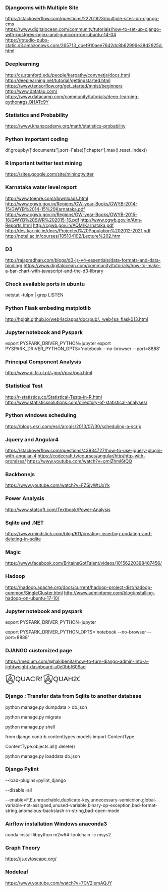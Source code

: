 ### Djangocms with Multiple Site  
https://stackoverflow.com/questions/22201923/multiple-sites-on-django-cms  
https://www.digitalocean.com/community/tutorials/how-to-set-up-django-with-postgres-nginx-and-gunicorn-on-ubuntu-14-04  
https://rstudio-pubs-static.s3.amazonaws.com/265713_cbef910aee7642dc8b62996e38d2825d.html

### Deeplearning  
http://cs.stanford.edu/people/karpathy/convnetjs/docs.html  
http://deeplearning.net/tutorial/gettingstarted.html  
https://www.tensorflow.org/get_started/mnist/beginners  
http://www.datatau.com/  
https://www.datacamp.com/community/tutorials/deep-learning-python#gs.OHATc9Y

### Statistics and Probability  
https://www.khanacademy.org/math/statistics-probability

### Python important coding  
df.groupby(['documents'],sort=False)['chapter'].max().reset_index()

### R important twitter text mining  
https://sites.google.com/site/miningtwitter

### Karnataka water level report  
http://www.toenre.com/downloads.html  
http://www.cgwb.gov.in/Regions/GW-year-Books/GWYB-2014-15/GWYB%2014-15%20Karnataka.pdf
http://www.cgwb.gov.in/Regions/GW-year-Books/GWYB-2015-16/GWYB%20SWR%202015-16.pdf
http://www.cgwb.gov.in/Ann-Reports.html
http://cgwb.gov.in/AQM/Karnataka.pdf  
http://des.kar.nic.in/docs/Projected%20Population%202012-2021.pdf  
http://nptel.ac.in/courses/105104102/Lecture%202.htm

### D3  
http://rajapradhan.com/blogs/d3-js-v4-essentials/data-formats-and-data-binding/
https://www.digitalocean.com/community/tutorials/how-to-make-a-bar-chart-with-javascript-and-the-d3-library

### Check available ports in ubuntu  
netstat -tulpn | grep LISTEN

### Python Flask embeding matplotlib  
http://hplgit.github.io/web4sciapps/doc/pub/._web4sa_flask013.html

### Jupyter notebook and Pyspark
export PYSPARK_DRIVER_PYTHON=jupyter
export PYSPARK_DRIVER_PYTHON_OPTS='notebook --no-browser --port=8888'
### Principal Component Analysis  
http://www.di.fc.ul.pt/~jpn/r/pca/pca.html

### Statistical Test
http://r-statistics.co/Statistical-Tests-in-R.html  
http://www.statisticssolutions.com/directory-of-statistical-analyses/

### Python windows scheduling
https://blogs.esri.com/esri/arcgis/2013/07/30/scheduling-a-scrip

### Jquery and Angular4
https://stackoverflow.com/questions/43934727/how-to-use-jquery-plugin-with-angular-4
https://codecraft.tv/courses/angular/http/http-with-promises/
https://www.youtube.com/watch?v=gmIZhml6tQQ

### Backbonejs
https://www.youtube.com/watch?v=FZSjvWtUxYk

### Power Analysis
http://www.statsoft.com/Textbook/Power-Analysis

### Sqlite and .NET
https://www.mindstick.com/blog/611/creating-inserting-updating-and-deleting-in-sqlite

### Magic
https://www.facebook.com/BritainsGotTalent/videos/10156220398487456/

### Hadoop
https://hadoop.apache.org/docs/current/hadoop-project-dist/hadoop-common/SingleCluster.html
http://www.admintome.com/blog/installing-hadoop-on-ubuntu-17-10/

### Jupyter notebook and pyspark
export PYSPARK_DRIVER_PYTHON=jupyter

export PYSPARK_DRIVER_PYTHON_OPTS='notebook --no-browser --port=8888'

### DJANGO customized page
https://medium.com/@hakibenita/how-to-turn-django-admin-into-a-lightweight-dashboard-a0e0bbf609ad






<svg width="116" height="34" xmlns="http://www.w3.org/2000/svg">

 <g>
  <title>background</title>
  <rect fill="none" id="canvas_background" height="36" width="118" y="-1" x="-1"/>
 </g>
 <g>
  <title>Layer 1</title>
  <path stroke="null" id="svg_2" d="m18.242488,17.04473c-0.023785,-0.0565 -0.047629,-0.113 -0.07189,-0.169344l-0.015222,-0.035449c-0.109768,-0.255263 -0.21347,-0.496337 -0.301416,-0.742192c-0.054824,-0.153231 -0.102513,-0.308904 -0.152938,-0.473674c-0.034667,-0.113104 -0.069333,-0.22626 -0.106319,-0.338792c-0.052743,-0.160508 -0.110065,-0.319404 -0.165484,-0.472999c-0.041981,-0.116482 -0.084021,-0.232965 -0.123979,-0.350019c-0.028245,-0.082593 -0.055419,-0.16555 -0.082653,-0.24861c-0.063328,-0.193306 -0.128915,-0.393213 -0.208,-0.593016c-0.003092,-0.007745 -0.006303,-0.015385 -0.009811,-0.023026c-0.137061,-0.299393 -0.293983,-0.576591 -0.479803,-0.847343c-0.164473,-0.239566 -0.516016,-0.322627 -0.796025,-0.188212c-0.202589,0.097199 -0.315389,0.283071 -0.308313,0.473051c-0.013736,0.032798 -0.027234,0.071522 -0.036867,0.115599c-0.126239,0.276262 -0.279652,0.553149 -0.438774,0.835596c-0.109173,0.193774 -0.226731,0.382505 -0.351186,0.582308c-0.064338,0.10328 -0.128617,0.206508 -0.191529,0.3101l-0.077718,0.127814c-0.157635,0.259058 -0.320681,0.526952 -0.472846,0.796041c-0.1637,0.289309 -0.351364,0.627425 -0.50674,0.979055c-0.135693,0.307085 -0.247661,0.645045 -0.352375,1.063675c-0.038472,0.153699 0.004816,0.314362 0.117676,0.436926c0.11286,0.122564 0.283161,0.193825 0.463213,0.193825c0.030266,0 0.075398,0.003898 0.123206,0.008005c0.07082,0.006081 0.151094,0.012994 0.239753,0.012994c0.02658,0 0.0531,-0.001559 0.079382,-0.004678c0.067668,-0.007953 0.132601,-0.026093 0.192302,-0.052861c0.181777,-0.011747 0.368727,-0.013618 0.563526,-0.015541c0.060473,-0.000624 0.120828,-0.001195 0.181063,-0.002131c0.194086,-0.002651 0.390312,0.00473 0.598193,0.012683c0.126774,0.004886 0.257829,0.009928 0.390074,0.012475c0.234699,0.00473 0.464937,-0.002235 0.687684,-0.008784c0.115952,-0.003379 0.232082,-0.006861 0.348391,-0.008628c0.410529,-0.006133 0.751963,-0.026145 1.074488,-0.062893c0.18915,-0.021519 0.354991,-0.121056 0.445909,-0.267634c0.090859,-0.146526 0.095854,-0.322315 0.013379,-0.472635c-0.100254,-0.182702 -0.181955,-0.376528 -0.268354,-0.581684zm-1.285758,0.345601c-0.12279,0.001819 -0.245521,0.005406 -0.368014,0.009044c-0.215908,0.006341 -0.419865,0.012371 -0.621145,0.008472c-0.119222,-0.002339 -0.238207,-0.006913 -0.364148,-0.011799c-0.182966,-0.007069 -0.371165,-0.014294 -0.564061,-0.014294c-0.03544,0 -0.071058,0.00026 -0.106795,0.00078c-0.058035,0.000884 -0.11613,0.001455 -0.174344,0.002027c-0.130936,0.001299 -0.263895,0.002651 -0.399231,0.007017c0.030504,-0.082021 0.062198,-0.160092 0.095437,-0.235304c0.137477,-0.311036 0.311227,-0.623942 0.463391,-0.892876c0.144434,-0.255367 0.303199,-0.516348 0.456791,-0.768701l0.078193,-0.128645c0.060949,-0.100473 0.123266,-0.200375 0.185523,-0.300432c0.124693,-0.200167 0.253608,-0.407143 0.373544,-0.619992c0.010465,-0.018556 0.020931,-0.037164 0.031277,-0.05572c0.012011,0.036333 0.024023,0.072977 0.036153,0.110089c0.028483,0.086699 0.056846,0.173294 0.086221,0.259422c0.041743,0.122252 0.085567,0.24388 0.129509,0.365508c0.055597,0.154114 0.108103,0.299704 0.156624,0.447374c0.035083,0.106503 0.067787,0.213525 0.100551,0.320548c0.051376,0.167785 0.104535,0.341235 0.166673,0.515049c0.097994,0.273975 0.212579,0.54031 0.323357,0.797808l0.015222,0.035345c0.020871,0.048599 0.041386,0.097199 0.0619,0.145902c-0.052862,0.001403 -0.106973,0.002547 -0.16263,0.003379z"/>
  <path stroke="null" id="svg_3" d="m29.846628,7.535986c-0.002169,-0.126565 -0.004404,-0.25341 -0.004404,-0.381442c0,-0.322243 -0.207656,-0.6026 -0.502609,-0.678483c-0.218437,-0.056197 -0.432272,-0.129358 -0.658729,-0.206777c-0.116088,-0.039722 -0.232438,-0.079514 -0.350301,-0.11742c-0.126342,-0.040629 -0.253145,-0.079095 -0.379816,-0.11749c-0.22764,-0.068972 -0.442527,-0.134105 -0.650446,-0.211036c-0.227311,-0.084121 -0.450218,-0.174944 -0.68614,-0.271142c-0.110435,-0.045027 -0.220803,-0.090055 -0.331435,-0.134175c-0.169267,-0.067576 -0.338929,-0.130056 -0.503069,-0.190511c-0.184321,-0.067855 -0.358452,-0.132011 -0.53048,-0.202239c-0.337877,-0.137875 -0.687192,-0.280496 -1.036244,-0.41879c-0.137715,-0.054522 -0.277335,-0.119864 -0.425239,-0.189045c-0.19096,-0.089357 -0.388427,-0.181715 -0.601868,-0.260182c-0.238355,-0.09536 -0.465994,-0.206009 -0.706847,-0.323011c-0.253474,-0.123145 -0.515624,-0.250478 -0.800256,-0.363849c-0.073755,-0.02939 -0.151979,-0.044469 -0.230795,-0.044469c-0.045226,0 -0.08677,0.00377 -0.124042,0.009075c-0.045094,-0.021083 -0.090122,-0.042165 -0.135151,-0.063248c-0.267738,-0.125448 -0.544679,-0.255155 -0.82471,-0.374042c-0.237303,-0.100736 -0.475855,-0.193443 -0.706584,-0.283149c-0.148364,-0.057663 -0.29653,-0.115256 -0.443842,-0.174734c-0.176235,-0.071276 -0.350104,-0.148765 -0.534161,-0.230862c-0.192537,-0.085866 -0.391583,-0.174665 -0.595821,-0.256621c-0.344845,-0.138294 -0.69015,-0.281055 -1.041963,-0.427097c-0.094198,-0.066529 -0.190302,-0.11037 -0.272865,-0.148067c-0.031487,-0.014381 -0.064486,-0.029041 -0.09663,-0.046075c-0.053442,-0.028413 -0.110237,-0.048867 -0.168544,-0.060874c-0.181034,-0.12866 -0.413604,-0.155118 -0.617645,-0.065901c-0.043845,0.019128 -0.110829,0.05501 -0.178404,0.116303c-0.261428,0.105622 -0.53449,0.204124 -0.814126,0.29369c-0.384155,0.123005 -0.725121,0.227511 -1.042226,0.319381c-0.010518,0.003002 -0.020904,0.006353 -0.03129,0.009913c-0.19096,0.066319 -0.381985,0.129916 -0.572682,0.193443c-0.185635,0.061852 -0.370942,0.123564 -0.555657,0.18744c-0.180639,0.06255 -0.361607,0.119235 -0.55329,0.179202c-0.189316,0.059338 -0.385075,0.120632 -0.579913,0.187928c-0.196744,0.067995 -0.391385,0.140597 -0.579519,0.210826c-0.186621,0.06967 -0.362922,0.135362 -0.54205,0.197423c-0.169727,0.05878 -0.345963,0.108624 -0.532518,0.161331c-0.197665,0.055848 -0.402034,0.113651 -0.608047,0.185276c-0.211863,0.07365 -0.410646,0.160423 -0.60292,0.244335c-0.175906,0.076791 -0.342018,0.149323 -0.506158,0.206707c-0.168478,0.058989 -0.343333,0.109532 -0.528443,0.163006c-0.198651,0.057384 -0.404006,0.116722 -0.6114,0.189953c-0.171568,0.060595 -0.343925,0.119235 -0.516479,0.178015c-0.200031,0.068135 -0.406899,0.138503 -0.612123,0.211873c-0.20483,0.073161 -0.403152,0.154978 -0.594966,0.234073c-0.179062,0.073859 -0.348198,0.143599 -0.51878,0.205381c-0.148955,0.053893 -0.298371,0.107298 -0.448049,0.160772c-0.21962,0.078466 -0.439766,0.157072 -0.659912,0.237912c-0.140212,0.042095 -0.293901,0.082446 -0.456134,0.12503c-0.343991,0.090334 -0.73393,0.192745 -1.117295,0.34542c-0.294689,0.117351 -0.469676,0.440082 -0.417416,0.769655c0.031487,0.19854 0.070468,0.397777 0.1082,0.590453c0.045028,0.230303 0.087625,0.447831 0.116745,0.656563c0.021758,0.155397 0.044831,0.310585 0.067904,0.465772c0.039244,0.263882 0.076318,0.513173 0.107345,0.765885c0.025176,0.204683 0.039572,0.414601 0.054823,0.636876c0.013476,0.196445 0.027411,0.399662 0.04963,0.605532l0.020641,0.19107c0.037337,0.344512 0.075924,0.700752 0.108988,1.049244c0.016565,0.173966 0.034905,0.347723 0.053245,0.52148c0.025111,0.237354 0.05101,0.482875 0.070994,0.721067c0.017288,0.205102 0.025768,0.412926 0.034839,0.632897c0.008217,0.200075 0.016697,0.406992 0.032407,0.616352c0.020772,0.276098 0.038981,0.552336 0.057189,0.828574c0.009269,0.140109 0.018471,0.280217 0.028069,0.420326c0.015119,0.221926 0.040427,0.437708 0.064946,0.64637c0.024585,0.20922 0.047724,0.406852 0.060082,0.601064c0.012687,0.199866 0.018011,0.401128 0.023665,0.614258c0.005522,0.207964 0.011241,0.423048 0.024388,0.640297c0.013673,0.225975 0.037732,0.445946 0.061068,0.658587c0.022613,0.206079 0.043977,0.400779 0.055349,0.592756c0.013476,0.226254 0.027674,0.452508 0.041939,0.678832c0.012095,0.192117 0.02419,0.384304 0.035826,0.576491c0.011767,0.195468 0.020838,0.391145 0.029975,0.586823c0.010189,0.218924 0.020706,0.445248 0.034971,0.670664c0.011701,0.184787 0.013607,0.37467 0.015645,0.575723c0.002235,0.221577 0.004536,0.450623 0.020575,0.685813c0.028595,0.419558 0.059424,0.839255 0.09078,1.258883c0.01788,0.238401 0.047986,0.465981 0.077107,0.686092c0.025571,0.193374 0.049761,0.375927 0.065012,0.55848c0.020904,0.24971 0.166309,0.468425 0.380868,0.572861c0.304155,0.147997 0.590628,0.30842 0.893928,0.478268c0.069679,0.039024 0.139358,0.078048 0.209497,0.117071c0.274443,0.152465 0.53942,0.315541 0.819977,0.488111c0.090911,0.055918 0.181888,0.111905 0.273063,0.167404c0.131601,0.080142 0.264057,0.159027 0.396776,0.238122c0.232438,0.138503 0.472765,0.281683 0.702969,0.429052c0.192472,0.123215 0.38192,0.248174 0.582477,0.380464c0.166967,0.11009 0.335182,0.221088 0.505896,0.331388c0.015579,0.010122 0.031487,0.019407 0.047789,0.028064c0.131798,0.070019 0.259193,0.095709 0.352207,0.114558c0.004141,0.000838 0.00848,0.001675 0.013016,0.002583c0.136005,0.144576 0.283843,0.22395 0.382182,0.276727c0.014988,0.008028 0.033328,0.017871 0.047724,0.026039c0.014593,0.019128 0.030107,0.037418 0.046475,0.054871c0.142645,0.151488 0.299291,0.212152 0.402889,0.252293c0.010583,0.004119 0.020575,0.007958 0.030041,0.011728c0.26478,0.215852 0.513192,0.369015 0.754045,0.517501c0.067444,0.041607 0.135282,0.083353 0.203975,0.126984c0.076844,0.053405 0.14935,0.095779 0.208314,0.130196c0.043911,0.02569 0.103335,0.060455 0.12253,0.077349c0.023336,0.03658 0.049893,0.070787 0.079342,0.102062c0.184978,0.196375 0.403612,0.233584 0.523907,0.252852c0.113393,0.085657 0.222513,0.160772 0.328937,0.234073c0.124107,0.085517 0.241313,0.166218 0.354837,0.256621c0.009729,0.007749 0.019655,0.015219 0.029778,0.022339c0.294229,0.208313 0.58767,0.383815 0.871447,0.553593c0.119177,0.071276 0.238092,0.142343 0.355954,0.215364c0.344385,0.213339 0.70665,0.45565 1.140237,0.762604c0.04069,0.028832 0.084272,0.052707 0.129958,0.071276c0.014725,0.009843 0.039441,0.027994 0.058307,0.041956c0.10373,0.076442 0.35063,0.258297 0.654851,0.258227c0.135874,0 0.283252,-0.036301 0.434376,-0.134454c0.171962,-0.098292 0.340967,-0.200075 0.504515,-0.298577c0.191288,-0.115186 0.371928,-0.22409 0.555985,-0.327199c0.16506,-0.092428 0.342544,-0.174315 0.53048,-0.26088c0.193458,-0.089217 0.393555,-0.181506 0.593389,-0.291945c0.200886,-0.111068 0.387704,-0.232328 0.568409,-0.349608c0.174132,-0.113022 0.3386,-0.219762 0.503792,-0.310026c0.148429,-0.081119 0.29653,-0.162727 0.444565,-0.244265c0.218371,-0.120352 0.436677,-0.240565 0.65564,-0.359242c0.179916,-0.097455 0.361673,-0.188696 0.554079,-0.285383c0.183335,-0.092149 0.372914,-0.18744 0.561047,-0.288594c0.19589,-0.105483 0.392634,-0.209569 0.589445,-0.313656c0.173014,-0.091521 0.34616,-0.183042 0.518845,-0.27561c0.182546,-0.097804 0.364434,-0.197492 0.546454,-0.297321c0.185307,-0.101573 0.37081,-0.203287 0.557366,-0.303115c0.168018,-0.089845 0.343662,-0.171732 0.529626,-0.258367c0.195035,-0.090893 0.39671,-0.184857 0.597924,-0.292643c0.202726,-0.108554 0.394212,-0.226813 0.579387,-0.341231c0.174855,-0.108066 0.339981,-0.210058 0.507013,-0.299834c0.1646,-0.088449 0.338337,-0.168591 0.522263,-0.25348c0.198191,-0.091381 0.403086,-0.185904 0.603906,-0.294458c0.01926,-0.010192 0.038586,-0.020803 0.058044,-0.031414c0.036812,-0.020175 0.092292,-0.050682 0.109711,-0.053405c0.318748,0 0.591548,-0.242869 0.647225,-0.576142c0.031027,-0.185345 0.06442,-0.371808 0.097879,-0.55834c0.044174,-0.24615 0.089794,-0.500747 0.129892,-0.753389c0.038455,-0.242799 0.066392,-0.483643 0.093344,-0.716529c0.023927,-0.207056 0.046606,-0.402734 0.075792,-0.596596c0.029318,-0.19477 0.065209,-0.388702 0.103204,-0.594153c0.042465,-0.229465 0.08631,-0.466749 0.121149,-0.70906c0.034708,-0.241892 0.06396,-0.484551 0.092095,-0.719252c0.023467,-0.195398 0.047855,-0.397428 0.074609,-0.592477c0.035365,-0.25718 0.068167,-0.514779 0.100903,-0.772377c0.02281,-0.179342 0.04562,-0.358823 0.06935,-0.538095c0.026294,-0.19847 0.056335,-0.402664 0.08539,-0.600086c0.033985,-0.230582 0.069022,-0.468983 0.099654,-0.707733c0.024388,-0.19093 0.049893,-0.38186 0.075332,-0.572861c0.03267,-0.245173 0.065406,-0.490415 0.096104,-0.736286c0.028923,-0.232816 0.05147,-0.465493 0.073229,-0.69049c0.020772,-0.215154 0.040427,-0.418371 0.06534,-0.622426c0.025176,-0.206149 0.054363,-0.409784 0.08539,-0.625358c0.031816,-0.221716 0.064683,-0.450972 0.092489,-0.681764c0.027346,-0.227092 0.049893,-0.455021 0.071651,-0.675342c0.020575,-0.208662 0.042005,-0.424445 0.066852,-0.632688c0.022613,-0.174315 0.044042,-0.34898 0.065472,-0.523575c0.027872,-0.226882 0.055677,-0.453765 0.08631,-0.680228c0.032604,-0.241403 0.060082,-0.483504 0.086639,-0.717646c0.018997,-0.167544 0.037995,-0.335088 0.058898,-0.502352c0.020181,-0.16147 0.045751,-0.32329 0.072834,-0.494673c0.037337,-0.236307 0.07599,-0.480711 0.100969,-0.733214c0.033722,-0.341161 0.075792,-0.791435 0.102152,-1.24904c0.017288,-0.302207 0.012292,-0.591639 0.007494,-0.871577zm-1.319759,0.786828c-0.024782,0.430448 -0.065012,0.861106 -0.097353,1.188165c-0.020706,0.209569 -0.054363,0.42249 -0.089991,0.647767c-0.027806,0.175572 -0.056466,0.357078 -0.079605,0.542423c-0.021561,0.17271 -0.041216,0.345699 -0.06087,0.518828c-0.025702,0.226464 -0.052259,0.460606 -0.08276,0.686372c-0.031421,0.232397 -0.060016,0.465283 -0.088611,0.6981c-0.021167,0.1725 -0.042399,0.344931 -0.064683,0.517222c-0.000329,0.002513 -0.000657,0.004957 -0.00092,0.0074c-0.02682,0.224369 -0.049038,0.449087 -0.070534,0.666336c-0.022021,0.222554 -0.042728,0.432682 -0.068167,0.644067c-0.025834,0.213898 -0.057518,0.434776 -0.08815,0.648395c-0.030698,0.213758 -0.062448,0.434776 -0.089465,0.656353c-0.027148,0.222484 -0.048578,0.44448 -0.069416,0.659215c-0.021758,0.224928 -0.042333,0.437359 -0.068759,0.649861c-0.030172,0.241542 -0.062317,0.482736 -0.094527,0.72379c-0.025834,0.193583 -0.051602,0.387096 -0.076384,0.58054c-0.028792,0.224928 -0.062843,0.456348 -0.095776,0.680158c-0.029844,0.202658 -0.060673,0.412228 -0.088348,0.621378c-0.024059,0.181785 -0.047198,0.36371 -0.070336,0.545495c-0.032079,0.252712 -0.064223,0.505284 -0.098931,0.757508c-0.028529,0.207545 -0.053508,0.415928 -0.07783,0.617469c-0.027214,0.226394 -0.055349,0.460536 -0.08769,0.685673c-0.030567,0.212851 -0.069876,0.425352 -0.111486,0.65028c-0.038521,0.208243 -0.07829,0.423607 -0.111289,0.64267c-0.032999,0.218924 -0.058241,0.436452 -0.082563,0.646789c-0.02636,0.22786 -0.051273,0.443084 -0.084929,0.655236c-0.037666,0.237773 -0.082037,0.4849 -0.124831,0.723859c-0.00802,0.044818 -0.016039,0.089636 -0.024059,0.134384c-0.05502,0.026179 -0.102612,0.052218 -0.142579,0.074208l-0.046737,0.025341c-0.169333,0.091521 -0.347277,0.173548 -0.535608,0.260461c-0.19326,0.089147 -0.393029,0.181366 -0.59214,0.288245c-0.201346,0.108205 -0.390991,0.225416 -0.574457,0.338788c-0.176235,0.108904 -0.342676,0.211664 -0.510234,0.30137c-0.169925,0.091032 -0.346949,0.173478 -0.534359,0.26081c-0.193458,0.090194 -0.393555,0.183461 -0.592797,0.289991c-0.190434,0.101853 -0.37975,0.20566 -0.568935,0.309398c-0.178404,0.097734 -0.356677,0.195538 -0.535673,0.291457c-0.170648,0.091521 -0.341624,0.181925 -0.512666,0.272398c-0.199571,0.105553 -0.399011,0.211036 -0.59753,0.317915c-0.17216,0.092568 -0.345568,0.179691 -0.5291,0.27198c-0.192603,0.096757 -0.391714,0.196794 -0.58905,0.303743c-0.221658,0.120073 -0.442659,0.241822 -0.663856,0.36364c-0.146786,0.08084 -0.293703,0.16175 -0.440687,0.242241c-0.207919,0.113581 -0.401048,0.238959 -0.587735,0.36008c-0.169202,0.109811 -0.329069,0.213618 -0.48979,0.302487c-0.15875,0.087681 -0.329332,0.166357 -0.509971,0.249571c-0.202135,0.093196 -0.411237,0.189604 -0.620406,0.306815c-0.20174,0.113022 -0.399734,0.232258 -0.591154,0.347584c-0.09926,0.059827 -0.195364,0.1177 -0.290811,0.174106c-0.04917,-0.033439 -0.105176,-0.068065 -0.168281,-0.098502c-0.431944,-0.304651 -0.799336,-0.549544 -1.152069,-0.768049c-0.123582,-0.076582 -0.248149,-0.151139 -0.373177,-0.225905c-0.269579,-0.161261 -0.524433,-0.313656 -0.773108,-0.48867c-0.143762,-0.113441 -0.280491,-0.207685 -0.412881,-0.298787c-0.124107,-0.085517 -0.241313,-0.166218 -0.354837,-0.256621c-0.031553,-0.025132 -0.065143,-0.047192 -0.100443,-0.065901c-0.101889,-0.054033 -0.19944,-0.082795 -0.27911,-0.100038c-0.138963,-0.141784 -0.285026,-0.227301 -0.401377,-0.295296c-0.049301,-0.028762 -0.091832,-0.053754 -0.127854,-0.079164c-0.008677,-0.006143 -0.017485,-0.012077 -0.026425,-0.017802c-0.078159,-0.049844 -0.155397,-0.097455 -0.23211,-0.144716c-0.240787,-0.148416 -0.448706,-0.276657 -0.663725,-0.45928c-0.036154,-0.030716 -0.075266,-0.057244 -0.116679,-0.079304c-0.070534,-0.037418 -0.133179,-0.063457 -0.183203,-0.083144c-0.136663,-0.146252 -0.285815,-0.226254 -0.384746,-0.279379c-0.014988,-0.008028 -0.033328,-0.017871 -0.047724,-0.026039c-0.014593,-0.019128 -0.030107,-0.037418 -0.046475,-0.054871c-0.224419,-0.238261 -0.500177,-0.29397 -0.648277,-0.323918c-0.008808,-0.001745 -0.017617,-0.003421 -0.026162,-0.005096c-0.145406,-0.094453 -0.28897,-0.189185 -0.431681,-0.283359c-0.19543,-0.128869 -0.397499,-0.262206 -0.597464,-0.390168c-0.24782,-0.158608 -0.497218,-0.307164 -0.7384,-0.450972c-0.129103,-0.076931 -0.258009,-0.153652 -0.386061,-0.231629c-0.089465,-0.054522 -0.178733,-0.109392 -0.267935,-0.164333c-0.280293,-0.1725 -0.570118,-0.350795 -0.869606,-0.517152c-0.068824,-0.038256 -0.13732,-0.076651 -0.205816,-0.114977c-0.201609,-0.112883 -0.407753,-0.228348 -0.621457,-0.340882c-0.009597,-0.07707 -0.01972,-0.152954 -0.029646,-0.227999c-0.027609,-0.208802 -0.053705,-0.406085 -0.06843,-0.60253c-0.031224,-0.416277 -0.061725,-0.832693 -0.090122,-1.2489c-0.013081,-0.192396 -0.015119,-0.390447 -0.017223,-0.600156c-0.002104,-0.211454 -0.004339,-0.430169 -0.018471,-0.654329c-0.013541,-0.21313 -0.02373,-0.433171 -0.033591,-0.645952c-0.009466,-0.202449 -0.018866,-0.404968 -0.031093,-0.607277c-0.011701,-0.193443 -0.023862,-0.386957 -0.036023,-0.58033c-0.014133,-0.224579 -0.028266,-0.449157 -0.04161,-0.673457c-0.013607,-0.228837 -0.037995,-0.451391 -0.061594,-0.666615c-0.02235,-0.203845 -0.043516,-0.396451 -0.054954,-0.586194c-0.011635,-0.192396 -0.016762,-0.3857 -0.022218,-0.590453c-0.005719,-0.217039 -0.011701,-0.441478 -0.026097,-0.6685c-0.014856,-0.233863 -0.041413,-0.460676 -0.067181,-0.680019c-0.023467,-0.199866 -0.04562,-0.388702 -0.058307,-0.574676c-0.009466,-0.138992 -0.018603,-0.277913 -0.027806,-0.416835c-0.018471,-0.280845 -0.037009,-0.561621 -0.05811,-0.842118c-0.013804,-0.184159 -0.02143,-0.369644 -0.029449,-0.566019c-0.009269,-0.225975 -0.018866,-0.459559 -0.038784,-0.696215c-0.021298,-0.253899 -0.048052,-0.507518 -0.073952,-0.752691c-0.017814,-0.168591 -0.035628,-0.337182 -0.051668,-0.505913c-0.034051,-0.358195 -0.073097,-0.719392 -0.11096,-1.068651l-0.020575,-0.190511c-0.019195,-0.177247 -0.031487,-0.357357 -0.044634,-0.548008c-0.015908,-0.231978 -0.032342,-0.471846 -0.062382,-0.715971c-0.033328,-0.271281 -0.073492,-0.541655 -0.112407,-0.803094c-0.022416,-0.150929 -0.044897,-0.301928 -0.065998,-0.452997c-0.032079,-0.229675 -0.075924,-0.458582 -0.119375,-0.681066c0.148166,-0.042863 0.297319,-0.082027 0.444236,-0.120562c0.180639,-0.047401 0.351221,-0.092219 0.518648,-0.143041c0.011635,-0.00349 0.023139,-0.0074 0.034511,-0.011588c0.222315,-0.081747 0.444696,-0.161191 0.666486,-0.240425c0.151387,-0.054103 0.302512,-0.108066 0.453242,-0.162657c0.196547,-0.071206 0.386521,-0.149603 0.570316,-0.225347c0.186227,-0.076791 0.362133,-0.149323 0.538434,-0.212362c0.196219,-0.070089 0.398485,-0.138992 0.594112,-0.205521c0.177155,-0.060316 0.354114,-0.120562 0.530152,-0.182762c0.172685,-0.061014 0.351813,-0.112743 0.541524,-0.167544c0.193458,-0.055918 0.393555,-0.11372 0.595032,-0.184228c0.208708,-0.073091 0.40473,-0.158608 0.594243,-0.241333c0.178076,-0.077768 0.346291,-0.151139 0.512272,-0.208871c0.170911,-0.059408 0.348723,-0.109671 0.536988,-0.162936c0.195627,-0.055289 0.397893,-0.112464 0.602066,-0.183181c0.193129,-0.066878 0.384812,-0.138363 0.570053,-0.207545c0.1811,-0.067576 0.368378,-0.137456 0.550661,-0.200424c0.177353,-0.061293 0.355889,-0.117211 0.544876,-0.17641c0.192012,-0.060106 0.390531,-0.122307 0.588656,-0.19086c0.179982,-0.06227 0.360753,-0.122447 0.541852,-0.182762c0.190434,-0.063457 0.381328,-0.126984 0.572091,-0.193094c0.324007,-0.094034 0.671087,-0.200424 1.060172,-0.325035c0.307179,-0.098362 0.607916,-0.206707 0.896558,-0.32322c0.006902,0.001606 0.013739,0.003211 0.020575,0.004677c0.021232,0.009983 0.041281,0.019128 0.05949,0.027435c0.018866,0.008656 0.04253,0.019407 0.059556,0.027645c0.050879,0.042724 0.107542,0.07728 0.168216,0.102481c0.385141,0.160004 0.762327,0.316309 1.141617,0.468425c0.181823,0.072951 0.361279,0.153023 0.551384,0.237773c0.186095,0.083004 0.378501,0.1688 0.575706,0.248523c0.152505,0.061642 0.305864,0.12126 0.459421,0.180947c0.221855,0.086215 0.45127,0.175432 0.670627,0.268489c0.258469,0.109741 0.512732,0.228837 0.781982,0.354914c0.106162,0.049774 0.212521,0.099619 0.319274,0.148905c0.08276,0.038186 0.171897,0.057872 0.262085,0.057872c0.051207,0 0.097813,-0.004817 0.138569,-0.011239c0.184189,0.079653 0.36496,0.167404 0.553882,0.259204c0.253474,0.123145 0.515624,0.250478 0.800256,0.363849c0.005653,0.002234 0.011372,0.004398 0.017157,0.006562c0.164732,0.060106 0.331632,0.138224 0.508328,0.220879c0.158487,0.074138 0.322298,0.15079 0.495575,0.219413c0.343005,0.13592 0.68923,0.277215 1.024083,0.413903c0.192472,0.078536 0.385141,0.149533 0.571499,0.218156c0.163351,0.060176 0.317697,0.117001 0.470925,0.178155c0.107937,0.043073 0.215479,0.086983 0.323153,0.130894c0.235002,0.095779 0.478024,0.19484 0.724595,0.286081c0.243482,0.090125 0.486898,0.163914 0.72236,0.23526c0.119835,0.036301 0.239801,0.072602 0.359372,0.111068c0.110566,0.035533 0.219554,0.072882 0.328411,0.11016c0.084272,0.028832 0.169596,0.058012 0.2563,0.086704c0.003418,0.219064 0.004601,0.429261 -0.007297,0.637644z"/>
  <path stroke="null" id="svg_4" d="m25.505731,24.066844c-0.123008,-0.192324 -0.239092,-0.374029 -0.347484,-0.559182c-0.107833,-0.184256 -0.208113,-0.373477 -0.314128,-0.57387c-0.081189,-0.153432 -0.165176,-0.312036 -0.253568,-0.469467c-0.121819,-0.217218 -0.24168,-0.445194 -0.357484,-0.665584c-0.066854,-0.127159 -0.133707,-0.254318 -0.20154,-0.380787c-0.093008,-0.17343 -0.19133,-0.338998 -0.286505,-0.49905c-0.109231,-0.183773 -0.212309,-0.35741 -0.30161,-0.532081c-0.050839,-0.099576 -0.102029,-0.199013 -0.153148,-0.298451c-0.128252,-0.248939 -0.260841,-0.506498 -0.382939,-0.758884c-0.083147,-0.171844 -0.155665,-0.356514 -0.232379,-0.552079c-0.068951,-0.175912 -0.14042,-0.357824 -0.223987,-0.541046c-0.157134,-0.344032 -0.313498,-0.697788 -0.478115,-1.081333c-0.079441,-0.185153 -0.166504,-0.360237 -0.250701,-0.52953c-0.093567,-0.188049 -0.181959,-0.365616 -0.252519,-0.541942c-0.001608,-0.004 -0.003287,-0.007999 -0.004965,-0.011999l-0.016434,-0.03903c-0.163078,-0.385545 -0.33161,-0.784261 -0.511331,-1.163324c-0.199442,-0.420921 -0.34168,-0.74792 -0.455037,-1.046785c-0.006573,-0.038892 -0.014336,-0.071234 -0.02021,-0.095162c-0.005455,-0.062683 -0.019511,-0.1244 -0.042028,-0.183429c-0.083777,-0.220321 -0.183148,-0.434574 -0.279302,-0.641793c-0.158812,-0.342446 -0.308883,-0.66586 -0.382659,-0.993135c-0.009441,-0.041789 -0.022727,-0.082681 -0.03986,-0.122056c-0.102029,-0.234802 -0.218463,-0.43685 -0.321191,-0.615107c-0.118252,-0.205219 -0.2214,-0.384097 -0.282449,-0.574146c-0.078532,-0.468364 -0.276085,-0.829635 -0.451191,-1.149739c-0.041679,-0.07613 -0.081259,-0.148536 -0.118882,-0.221287c-0.151399,-0.404646 -0.330212,-0.869148 -0.544618,-1.316135c-0.124616,-0.259627 -0.263638,-0.505946 -0.398044,-0.744196c-0.098672,-0.174878 -0.191959,-0.340102 -0.279023,-0.508773c-0.073427,-0.142261 -0.148462,-0.283625 -0.223708,-0.42561c-0.137693,-0.259558 -0.280071,-0.528013 -0.409862,-0.798191c-0.044126,-0.091921 -0.107553,-0.171568 -0.184616,-0.234734c-0.135945,-0.170947 -0.303288,-0.237975 -0.434618,-0.262593c-0.235316,-0.044478 -0.479653,0.031238 -0.652731,0.202047c-0.066993,0.066062 -0.119651,0.144812 -0.154826,0.231493c-0.151539,0.373546 -0.313848,0.769573 -0.486226,1.144085c-0.084476,0.183429 -0.157064,0.365271 -0.227344,0.541184c-0.086294,0.216046 -0.167833,0.420162 -0.262729,0.606763c-0.092728,0.182325 -0.206085,0.363547 -0.326156,0.555458c-0.104756,0.167499 -0.213078,0.340722 -0.314128,0.525392c-0.096015,0.17543 -0.184686,0.351962 -0.270491,0.522703c-0.104896,0.208805 -0.204057,0.406026 -0.312799,0.595936c-0.114966,0.200737 -0.233428,0.397544 -0.358813,0.606004c-0.096784,0.16081 -0.193847,0.322241 -0.289302,0.485465c-0.111959,0.191428 -0.217344,0.386304 -0.319233,0.574697c-0.098182,0.181567 -0.19105,0.353411 -0.290002,0.523668c-0.140211,0.210805 -0.246505,0.424713 -0.338883,0.68241c-0.132169,0.221907 -0.262589,0.444573 -0.392659,0.666618l-0.1807,0.308105c-0.158113,0.268799 -0.314407,0.541184 -0.465597,0.804535l-0.135805,0.236457c-0.083986,0.146053 -0.173707,0.295486 -0.260421,0.440022c-0.116085,0.193428 -0.236085,0.393475 -0.350282,0.59766c-0.082658,0.147915 -0.169791,0.293279 -0.262029,0.447263c-0.114826,0.191635 -0.233498,0.389751 -0.344687,0.595798c-0.114266,0.21177 -0.206085,0.422644 -0.294897,0.626554c-0.072308,0.165982 -0.14056,0.322655 -0.215875,0.468433c-0.075245,0.145778 -0.162728,0.291762 -0.255316,0.446435c-0.115175,0.192324 -0.234337,0.3912 -0.340561,0.607728l-0.008322,0.016895c-0.171819,0.350169 -0.349512,0.712338 -0.516856,1.075058c-0.104826,0.227217 -0.195036,0.454848 -0.282239,0.674962c-0.061399,0.155018 -0.119441,0.301416 -0.1814,0.445677c-0.059371,0.138054 -0.121539,0.274384 -0.187484,0.418714c-0.101819,0.223011 -0.207064,0.453676 -0.30182,0.693305c-0.172309,0.43554 -0.309512,0.79688 -0.431751,1.136982c-0.089721,0.249766 -0.165106,0.501533 -0.237973,0.745093c-0.042168,0.140881 -0.084266,0.281625 -0.128952,0.420783c-0.071958,0.224045 -0.023287,0.468777 0.129231,0.649379c0.152448,0.18067 0.387834,0.272109 0.624199,0.243077c0.335037,-0.041306 0.700983,-0.070061 1.087558,-0.08537c0.088392,-0.003517 0.176994,-0.007654 0.265736,-0.011861c0.288113,-0.013516 0.560213,-0.026342 0.823431,-0.015791c0.227624,0.009102 0.469443,0.044271 0.725528,0.081509c0.124966,0.018205 0.248813,0.036134 0.370492,0.051167c0.326645,0.039996 0.637976,-0.149846 0.746787,-0.456434c0.045735,-0.128883 0.091049,-0.260524 0.136434,-0.392786c0.073847,-0.214805 0.150141,-0.436988 0.227694,-0.642483c0.051818,-0.137365 0.098182,-0.273488 0.143078,-0.40506c0.071049,-0.208323 0.138113,-0.404991 0.218673,-0.585041c0.147134,-0.328861 0.323288,-0.645035 0.476017,-0.910799c0.106154,-0.184532 0.230071,-0.36141 0.373638,-0.552631c0.314897,-0.00924 0.614409,-0.017515 0.917627,-0.015929c0.238463,0.001241 0.477275,0.013447 0.730144,0.026549c0.173917,0.008965 0.353708,0.018205 0.534269,0.023584c0.429932,0.012964 0.850564,0.026204 1.269657,0.045995c0.255386,0.012137 0.517765,0.028825 0.771543,0.04503c0.167274,0.01062 0.334617,0.021377 0.50231,0.030893c0.219512,0.01255 0.438184,0.018688 0.649654,0.024687c0.218393,0.006206 0.424688,0.012068 0.631822,0.024342c0.191609,0.01124 0.385317,0.026204 0.572591,0.040616c0.049511,0.003793 0.099441,0.007654 0.149721,0.011447c0.09035,0.310587 0.217064,0.601384 0.350491,0.893077c0.171889,0.376029 0.383499,0.774607 0.666018,1.254487c0.073847,0.125435 0.149441,0.248318 0.224337,0.36996c0.157553,0.256111 0.306435,0.497947 0.420492,0.737025c0.093008,0.194738 0.272799,0.33555 0.486296,0.380718c0.551821,0.116539 1.070006,0.177705 1.584344,0.187014c0.0907,0.001655 0.178952,0.002482 0.265036,0.002482c0.47224,0 0.880844,-0.024687 1.265531,-0.07613c0.109651,0.002069 0.220561,0.011102 0.337205,0.020618c0.268673,0.021998 0.57336,0.046754 0.92546,-0.011033c0.182099,-0.029997 0.344757,-0.129572 0.45259,-0.277281c0.175386,-0.240112 0.193148,-0.542563 0.042797,-0.79495c-0.093497,-0.153501 -0.189861,-0.304243 -0.283009,-0.449952zm-1.61931,0.139916c-0.394408,0.05558 -0.827207,0.076957 -1.360847,0.067372c-0.324128,-0.005861 -0.652591,-0.037306 -0.996439,-0.095576c-0.104266,-0.187704 -0.215735,-0.368719 -0.324757,-0.545804c-0.07021,-0.114126 -0.14119,-0.229355 -0.210421,-0.346859c-0.257904,-0.438091 -0.448744,-0.796811 -0.600563,-1.128776c-0.170421,-0.372788 -0.314477,-0.709235 -0.350981,-1.05106c-0.036014,-0.336861 -0.314757,-0.598074 -0.657766,-0.616348c-0.22084,-0.011792 -0.433009,-0.028066 -0.657556,-0.045374c-0.193637,-0.014895 -0.393708,-0.030273 -0.598115,-0.04234c-0.228673,-0.013447 -0.455527,-0.019929 -0.674969,-0.026135c-0.21077,-0.005999 -0.409862,-0.011654 -0.609024,-0.023032c-0.164476,-0.009378 -0.328673,-0.01986 -0.49287,-0.030342c-0.259442,-0.016481 -0.527765,-0.033652 -0.79476,-0.046271c-0.430422,-0.020412 -0.857767,-0.033789 -1.294273,-0.04696c-0.165316,-0.004965 -0.329722,-0.013378 -0.503779,-0.022342c-0.257904,-0.013309 -0.524548,-0.027101 -0.795948,-0.028411c-0.343918,-0.001793 -0.686367,0.008344 -1.017418,0.018067c-0.093637,0.002758 -0.187553,0.005517 -0.28189,0.008068c-0.21112,0.005586 -0.408254,0.104954 -0.536576,0.270385c-0.208113,0.268316 -0.466996,0.602143 -0.679095,0.971c-0.169931,0.295624 -0.366855,0.649724 -0.538954,1.034165c-0.106364,0.23763 -0.186924,0.473949 -0.264827,0.702477c-0.043287,0.127021 -0.084196,0.246939 -0.128252,0.363685c-0.065315,0.173016 -0.127553,0.350445 -0.187973,0.525323c-0.2114,-0.029169 -0.428394,-0.054546 -0.651682,-0.06351c-0.324617,-0.012688 -0.640773,0.002 -0.946299,0.016343c-0.085175,0.004 -0.170211,0.00793 -0.255316,0.011309c-0.049721,0.002 -0.099161,0.004206 -0.148392,0.006551c0.015874,-0.047374 0.032098,-0.094266 0.048811,-0.140813c0.117203,-0.326103 0.249512,-0.67448 0.416436,-1.096297c0.081819,-0.206874 0.175316,-0.41168 0.274267,-0.628485c0.066084,-0.144812 0.134406,-0.29452 0.199791,-0.446573c0.069791,-0.162327 0.134127,-0.324793 0.196435,-0.482017c0.084056,-0.212184 0.163497,-0.412646 0.252519,-0.60559c0.16049,-0.347963 0.334547,-0.702546 0.5028,-1.045543l0.008322,-0.016964c0.080979,-0.165086 0.180421,-0.331206 0.285736,-0.507049c0.099441,-0.166051 0.202309,-0.337688 0.297344,-0.521737c0.096084,-0.185911 0.176714,-0.371133 0.254757,-0.550217c0.081049,-0.186118 0.157623,-0.361961 0.244547,-0.523048c0.096434,-0.178808 0.202169,-0.355203 0.314058,-0.542011c0.093357,-0.155845 0.189931,-0.317001 0.282659,-0.482914c0.103847,-0.185842 0.213288,-0.368099 0.329093,-0.561181c0.089931,-0.149846 0.182938,-0.304864 0.273288,-0.461951l0.136434,-0.237561c0.149371,-0.260248 0.303848,-0.529392 0.458324,-0.792053l0.181889,-0.310105c0.139861,-0.238802 0.280141,-0.478225 0.42266,-0.716751c0.024895,-0.04172 0.045315,-0.085991 0.060909,-0.131986c0.060909,-0.180188 0.125036,-0.313415 0.214337,-0.445539c0.008532,-0.01255 0.016574,-0.025377 0.024196,-0.03841c0.114266,-0.195634 0.220211,-0.391613 0.322659,-0.58111c0.10091,-0.18667 0.196295,-0.362996 0.296645,-0.534564c0.092588,-0.158259 0.186784,-0.314794 0.280631,-0.470777c0.123637,-0.205426 0.25147,-0.417955 0.373778,-0.63145c0.127343,-0.22239 0.239652,-0.445745 0.348184,-0.661791c0.084266,-0.167568 0.163777,-0.325896 0.248253,-0.480294c0.081749,-0.149432 0.174896,-0.298451 0.273568,-0.456158c0.13063,-0.208805 0.265666,-0.424782 0.385946,-0.66124c0.123008,-0.241836 0.220001,-0.484707 0.313848,-0.719578c0.055175,-0.138192 0.107903,-0.270109 0.163917,-0.397268c0.020909,0.039996 0.041748,0.079922 0.062378,0.119987c0.098882,0.191359 0.202798,0.375546 0.303358,0.553665c0.129092,0.228734 0.25105,0.444849 0.355876,0.663377c0.196505,0.409473 0.359862,0.837221 0.510422,1.240143c0.008951,0.023928 0.019161,0.047305 0.030699,0.070061c0.052238,0.103092 0.104826,0.19922 0.155735,0.292176c0.1507,0.275419 0.269652,0.492982 0.306225,0.744955c0.004476,0.031031 0.011119,0.061787 0.01986,0.091921c0.105105,0.362858 0.273708,0.655447 0.42252,0.913627c0.082868,0.143778 0.161679,0.280522 0.228253,0.424782c0.108882,0.441677 0.294687,0.842255 0.459583,1.197803c0.077203,0.166465 0.15077,0.325069 0.212169,0.47719c0.006364,0.035927 0.013497,0.065855 0.019021,0.088404c0.005245,0.060338 0.018532,0.119849 0.039581,0.176947c0.132448,0.359134 0.296016,0.739921 0.530492,1.234765c0.167204,0.35279 0.322729,0.720751 0.487485,1.110295l0.014056,0.033238c0.09056,0.225217 0.194547,0.434161 0.295176,0.636415c0.079231,0.159224 0.154057,0.309622 0.218183,0.45933c0.168882,0.393475 0.329512,0.756747 0.490982,1.110433c0.068112,0.149225 0.129651,0.306174 0.194896,0.472432c0.082868,0.211012 0.168393,0.429196 0.274407,0.648207c0.129511,0.267764 0.266155,0.532978 0.398184,0.789502c0.05042,0.097921 0.10084,0.195841 0.15098,0.294175c0.109301,0.214046 0.228743,0.414921 0.344128,0.609107c0.091539,0.154121 0.178043,0.299692 0.256785,0.446573c0.066014,0.123228 0.13112,0.247008 0.196225,0.370857c0.120141,0.228527 0.244407,0.464916 0.375527,0.698615c0.08014,0.142812 0.156504,0.287211 0.237484,0.440022c0.108182,0.204323 0.220001,0.415542 0.342589,0.625037c0.000769,0.001241 0.001469,0.002414 0.002168,0.003724c-0.021049,0.000759 -0.041888,0.002689 -0.062728,0.005655z"/>
  <text opacity="0.9" font-weight="normal" stroke="null" transform="matrix(1.821015468640938,0,0,1.734607962583891,-348.4765508621409,-133.20058123852996) " xml:space="preserve" text-anchor="start" font-family="'Trebuchet MS', Gadget, sans-serif" font-size="12" id="svg_6" y="89.934413" x="208.824114" fill-opacity="null" stroke-opacity="null" stroke-width="0" fill="#000000">QUACRM</text>
 </g>
</svg>

<svg width="116" height="34" xmlns="http://www.w3.org/2000/svg">

 <g>
  <title>background</title>
  <rect fill="none" id="canvas_background" height="36" width="118" y="-1" x="-1"/>
 </g>
 <g>
  <title>Layer 1</title>
  <path stroke="null" id="svg_2" d="m18.242488,17.04473c-0.023785,-0.0565 -0.047629,-0.113 -0.07189,-0.169344l-0.015222,-0.035449c-0.109768,-0.255263 -0.21347,-0.496337 -0.301416,-0.742192c-0.054824,-0.153231 -0.102513,-0.308904 -0.152938,-0.473674c-0.034667,-0.113104 -0.069333,-0.22626 -0.106319,-0.338792c-0.052743,-0.160508 -0.110065,-0.319404 -0.165484,-0.472999c-0.041981,-0.116482 -0.084021,-0.232965 -0.123979,-0.350019c-0.028245,-0.082593 -0.055419,-0.16555 -0.082653,-0.24861c-0.063328,-0.193306 -0.128915,-0.393213 -0.208,-0.593016c-0.003092,-0.007745 -0.006303,-0.015385 -0.009811,-0.023026c-0.137061,-0.299393 -0.293983,-0.576591 -0.479803,-0.847343c-0.164473,-0.239566 -0.516016,-0.322627 -0.796025,-0.188212c-0.202589,0.097199 -0.315389,0.283071 -0.308313,0.473051c-0.013736,0.032798 -0.027234,0.071522 -0.036867,0.115599c-0.126239,0.276262 -0.279652,0.553149 -0.438774,0.835596c-0.109173,0.193774 -0.226731,0.382505 -0.351186,0.582308c-0.064338,0.10328 -0.128617,0.206508 -0.191529,0.3101l-0.077718,0.127814c-0.157635,0.259058 -0.320681,0.526952 -0.472846,0.796041c-0.1637,0.289309 -0.351364,0.627425 -0.50674,0.979055c-0.135693,0.307085 -0.247661,0.645045 -0.352375,1.063675c-0.038472,0.153699 0.004816,0.314362 0.117676,0.436926c0.11286,0.122564 0.283161,0.193825 0.463213,0.193825c0.030266,0 0.075398,0.003898 0.123206,0.008005c0.07082,0.006081 0.151094,0.012994 0.239753,0.012994c0.02658,0 0.0531,-0.001559 0.079382,-0.004678c0.067668,-0.007953 0.132601,-0.026093 0.192302,-0.052861c0.181777,-0.011747 0.368727,-0.013618 0.563526,-0.015541c0.060473,-0.000624 0.120828,-0.001195 0.181063,-0.002131c0.194086,-0.002651 0.390312,0.00473 0.598193,0.012683c0.126774,0.004886 0.257829,0.009928 0.390074,0.012475c0.234699,0.00473 0.464937,-0.002235 0.687684,-0.008784c0.115952,-0.003379 0.232082,-0.006861 0.348391,-0.008628c0.410529,-0.006133 0.751963,-0.026145 1.074488,-0.062893c0.18915,-0.021519 0.354991,-0.121056 0.445909,-0.267634c0.090859,-0.146526 0.095854,-0.322315 0.013379,-0.472635c-0.100254,-0.182702 -0.181955,-0.376528 -0.268354,-0.581684zm-1.285758,0.345601c-0.12279,0.001819 -0.245521,0.005406 -0.368014,0.009044c-0.215908,0.006341 -0.419865,0.012371 -0.621145,0.008472c-0.119222,-0.002339 -0.238207,-0.006913 -0.364148,-0.011799c-0.182966,-0.007069 -0.371165,-0.014294 -0.564061,-0.014294c-0.03544,0 -0.071058,0.00026 -0.106795,0.00078c-0.058035,0.000884 -0.11613,0.001455 -0.174344,0.002027c-0.130936,0.001299 -0.263895,0.002651 -0.399231,0.007017c0.030504,-0.082021 0.062198,-0.160092 0.095437,-0.235304c0.137477,-0.311036 0.311227,-0.623942 0.463391,-0.892876c0.144434,-0.255367 0.303199,-0.516348 0.456791,-0.768701l0.078193,-0.128645c0.060949,-0.100473 0.123266,-0.200375 0.185523,-0.300432c0.124693,-0.200167 0.253608,-0.407143 0.373544,-0.619992c0.010465,-0.018556 0.020931,-0.037164 0.031277,-0.05572c0.012011,0.036333 0.024023,0.072977 0.036153,0.110089c0.028483,0.086699 0.056846,0.173294 0.086221,0.259422c0.041743,0.122252 0.085567,0.24388 0.129509,0.365508c0.055597,0.154114 0.108103,0.299704 0.156624,0.447374c0.035083,0.106503 0.067787,0.213525 0.100551,0.320548c0.051376,0.167785 0.104535,0.341235 0.166673,0.515049c0.097994,0.273975 0.212579,0.54031 0.323357,0.797808l0.015222,0.035345c0.020871,0.048599 0.041386,0.097199 0.0619,0.145902c-0.052862,0.001403 -0.106973,0.002547 -0.16263,0.003379z"/>
  <path stroke="null" id="svg_3" d="m29.846628,7.535986c-0.002169,-0.126565 -0.004404,-0.25341 -0.004404,-0.381442c0,-0.322243 -0.207656,-0.6026 -0.502609,-0.678483c-0.218437,-0.056197 -0.432272,-0.129358 -0.658729,-0.206777c-0.116088,-0.039722 -0.232438,-0.079514 -0.350301,-0.11742c-0.126342,-0.040629 -0.253145,-0.079095 -0.379816,-0.11749c-0.22764,-0.068972 -0.442527,-0.134105 -0.650446,-0.211036c-0.227311,-0.084121 -0.450218,-0.174944 -0.68614,-0.271142c-0.110435,-0.045027 -0.220803,-0.090055 -0.331435,-0.134175c-0.169267,-0.067576 -0.338929,-0.130056 -0.503069,-0.190511c-0.184321,-0.067855 -0.358452,-0.132011 -0.53048,-0.202239c-0.337877,-0.137875 -0.687192,-0.280496 -1.036244,-0.41879c-0.137715,-0.054522 -0.277335,-0.119864 -0.425239,-0.189045c-0.19096,-0.089357 -0.388427,-0.181715 -0.601868,-0.260182c-0.238355,-0.09536 -0.465994,-0.206009 -0.706847,-0.323011c-0.253474,-0.123145 -0.515624,-0.250478 -0.800256,-0.363849c-0.073755,-0.02939 -0.151979,-0.044469 -0.230795,-0.044469c-0.045226,0 -0.08677,0.00377 -0.124042,0.009075c-0.045094,-0.021083 -0.090122,-0.042165 -0.135151,-0.063248c-0.267738,-0.125448 -0.544679,-0.255155 -0.82471,-0.374042c-0.237303,-0.100736 -0.475855,-0.193443 -0.706584,-0.283149c-0.148364,-0.057663 -0.29653,-0.115256 -0.443842,-0.174734c-0.176235,-0.071276 -0.350104,-0.148765 -0.534161,-0.230862c-0.192537,-0.085866 -0.391583,-0.174665 -0.595821,-0.256621c-0.344845,-0.138294 -0.69015,-0.281055 -1.041963,-0.427097c-0.094198,-0.066529 -0.190302,-0.11037 -0.272865,-0.148067c-0.031487,-0.014381 -0.064486,-0.029041 -0.09663,-0.046075c-0.053442,-0.028413 -0.110237,-0.048867 -0.168544,-0.060874c-0.181034,-0.12866 -0.413604,-0.155118 -0.617645,-0.065901c-0.043845,0.019128 -0.110829,0.05501 -0.178404,0.116303c-0.261428,0.105622 -0.53449,0.204124 -0.814126,0.29369c-0.384155,0.123005 -0.725121,0.227511 -1.042226,0.319381c-0.010518,0.003002 -0.020904,0.006353 -0.03129,0.009913c-0.19096,0.066319 -0.381985,0.129916 -0.572682,0.193443c-0.185635,0.061852 -0.370942,0.123564 -0.555657,0.18744c-0.180639,0.06255 -0.361607,0.119235 -0.55329,0.179202c-0.189316,0.059338 -0.385075,0.120632 -0.579913,0.187928c-0.196744,0.067995 -0.391385,0.140597 -0.579519,0.210826c-0.186621,0.06967 -0.362922,0.135362 -0.54205,0.197423c-0.169727,0.05878 -0.345963,0.108624 -0.532518,0.161331c-0.197665,0.055848 -0.402034,0.113651 -0.608047,0.185276c-0.211863,0.07365 -0.410646,0.160423 -0.60292,0.244335c-0.175906,0.076791 -0.342018,0.149323 -0.506158,0.206707c-0.168478,0.058989 -0.343333,0.109532 -0.528443,0.163006c-0.198651,0.057384 -0.404006,0.116722 -0.6114,0.189953c-0.171568,0.060595 -0.343925,0.119235 -0.516479,0.178015c-0.200031,0.068135 -0.406899,0.138503 -0.612123,0.211873c-0.20483,0.073161 -0.403152,0.154978 -0.594966,0.234073c-0.179062,0.073859 -0.348198,0.143599 -0.51878,0.205381c-0.148955,0.053893 -0.298371,0.107298 -0.448049,0.160772c-0.21962,0.078466 -0.439766,0.157072 -0.659912,0.237912c-0.140212,0.042095 -0.293901,0.082446 -0.456134,0.12503c-0.343991,0.090334 -0.73393,0.192745 -1.117295,0.34542c-0.294689,0.117351 -0.469676,0.440082 -0.417416,0.769655c0.031487,0.19854 0.070468,0.397777 0.1082,0.590453c0.045028,0.230303 0.087625,0.447831 0.116745,0.656563c0.021758,0.155397 0.044831,0.310585 0.067904,0.465772c0.039244,0.263882 0.076318,0.513173 0.107345,0.765885c0.025176,0.204683 0.039572,0.414601 0.054823,0.636876c0.013476,0.196445 0.027411,0.399662 0.04963,0.605532l0.020641,0.19107c0.037337,0.344512 0.075924,0.700752 0.108988,1.049244c0.016565,0.173966 0.034905,0.347723 0.053245,0.52148c0.025111,0.237354 0.05101,0.482875 0.070994,0.721067c0.017288,0.205102 0.025768,0.412926 0.034839,0.632897c0.008217,0.200075 0.016697,0.406992 0.032407,0.616352c0.020772,0.276098 0.038981,0.552336 0.057189,0.828574c0.009269,0.140109 0.018471,0.280217 0.028069,0.420326c0.015119,0.221926 0.040427,0.437708 0.064946,0.64637c0.024585,0.20922 0.047724,0.406852 0.060082,0.601064c0.012687,0.199866 0.018011,0.401128 0.023665,0.614258c0.005522,0.207964 0.011241,0.423048 0.024388,0.640297c0.013673,0.225975 0.037732,0.445946 0.061068,0.658587c0.022613,0.206079 0.043977,0.400779 0.055349,0.592756c0.013476,0.226254 0.027674,0.452508 0.041939,0.678832c0.012095,0.192117 0.02419,0.384304 0.035826,0.576491c0.011767,0.195468 0.020838,0.391145 0.029975,0.586823c0.010189,0.218924 0.020706,0.445248 0.034971,0.670664c0.011701,0.184787 0.013607,0.37467 0.015645,0.575723c0.002235,0.221577 0.004536,0.450623 0.020575,0.685813c0.028595,0.419558 0.059424,0.839255 0.09078,1.258883c0.01788,0.238401 0.047986,0.465981 0.077107,0.686092c0.025571,0.193374 0.049761,0.375927 0.065012,0.55848c0.020904,0.24971 0.166309,0.468425 0.380868,0.572861c0.304155,0.147997 0.590628,0.30842 0.893928,0.478268c0.069679,0.039024 0.139358,0.078048 0.209497,0.117071c0.274443,0.152465 0.53942,0.315541 0.819977,0.488111c0.090911,0.055918 0.181888,0.111905 0.273063,0.167404c0.131601,0.080142 0.264057,0.159027 0.396776,0.238122c0.232438,0.138503 0.472765,0.281683 0.702969,0.429052c0.192472,0.123215 0.38192,0.248174 0.582477,0.380464c0.166967,0.11009 0.335182,0.221088 0.505896,0.331388c0.015579,0.010122 0.031487,0.019407 0.047789,0.028064c0.131798,0.070019 0.259193,0.095709 0.352207,0.114558c0.004141,0.000838 0.00848,0.001675 0.013016,0.002583c0.136005,0.144576 0.283843,0.22395 0.382182,0.276727c0.014988,0.008028 0.033328,0.017871 0.047724,0.026039c0.014593,0.019128 0.030107,0.037418 0.046475,0.054871c0.142645,0.151488 0.299291,0.212152 0.402889,0.252293c0.010583,0.004119 0.020575,0.007958 0.030041,0.011728c0.26478,0.215852 0.513192,0.369015 0.754045,0.517501c0.067444,0.041607 0.135282,0.083353 0.203975,0.126984c0.076844,0.053405 0.14935,0.095779 0.208314,0.130196c0.043911,0.02569 0.103335,0.060455 0.12253,0.077349c0.023336,0.03658 0.049893,0.070787 0.079342,0.102062c0.184978,0.196375 0.403612,0.233584 0.523907,0.252852c0.113393,0.085657 0.222513,0.160772 0.328937,0.234073c0.124107,0.085517 0.241313,0.166218 0.354837,0.256621c0.009729,0.007749 0.019655,0.015219 0.029778,0.022339c0.294229,0.208313 0.58767,0.383815 0.871447,0.553593c0.119177,0.071276 0.238092,0.142343 0.355954,0.215364c0.344385,0.213339 0.70665,0.45565 1.140237,0.762604c0.04069,0.028832 0.084272,0.052707 0.129958,0.071276c0.014725,0.009843 0.039441,0.027994 0.058307,0.041956c0.10373,0.076442 0.35063,0.258297 0.654851,0.258227c0.135874,0 0.283252,-0.036301 0.434376,-0.134454c0.171962,-0.098292 0.340967,-0.200075 0.504515,-0.298577c0.191288,-0.115186 0.371928,-0.22409 0.555985,-0.327199c0.16506,-0.092428 0.342544,-0.174315 0.53048,-0.26088c0.193458,-0.089217 0.393555,-0.181506 0.593389,-0.291945c0.200886,-0.111068 0.387704,-0.232328 0.568409,-0.349608c0.174132,-0.113022 0.3386,-0.219762 0.503792,-0.310026c0.148429,-0.081119 0.29653,-0.162727 0.444565,-0.244265c0.218371,-0.120352 0.436677,-0.240565 0.65564,-0.359242c0.179916,-0.097455 0.361673,-0.188696 0.554079,-0.285383c0.183335,-0.092149 0.372914,-0.18744 0.561047,-0.288594c0.19589,-0.105483 0.392634,-0.209569 0.589445,-0.313656c0.173014,-0.091521 0.34616,-0.183042 0.518845,-0.27561c0.182546,-0.097804 0.364434,-0.197492 0.546454,-0.297321c0.185307,-0.101573 0.37081,-0.203287 0.557366,-0.303115c0.168018,-0.089845 0.343662,-0.171732 0.529626,-0.258367c0.195035,-0.090893 0.39671,-0.184857 0.597924,-0.292643c0.202726,-0.108554 0.394212,-0.226813 0.579387,-0.341231c0.174855,-0.108066 0.339981,-0.210058 0.507013,-0.299834c0.1646,-0.088449 0.338337,-0.168591 0.522263,-0.25348c0.198191,-0.091381 0.403086,-0.185904 0.603906,-0.294458c0.01926,-0.010192 0.038586,-0.020803 0.058044,-0.031414c0.036812,-0.020175 0.092292,-0.050682 0.109711,-0.053405c0.318748,0 0.591548,-0.242869 0.647225,-0.576142c0.031027,-0.185345 0.06442,-0.371808 0.097879,-0.55834c0.044174,-0.24615 0.089794,-0.500747 0.129892,-0.753389c0.038455,-0.242799 0.066392,-0.483643 0.093344,-0.716529c0.023927,-0.207056 0.046606,-0.402734 0.075792,-0.596596c0.029318,-0.19477 0.065209,-0.388702 0.103204,-0.594153c0.042465,-0.229465 0.08631,-0.466749 0.121149,-0.70906c0.034708,-0.241892 0.06396,-0.484551 0.092095,-0.719252c0.023467,-0.195398 0.047855,-0.397428 0.074609,-0.592477c0.035365,-0.25718 0.068167,-0.514779 0.100903,-0.772377c0.02281,-0.179342 0.04562,-0.358823 0.06935,-0.538095c0.026294,-0.19847 0.056335,-0.402664 0.08539,-0.600086c0.033985,-0.230582 0.069022,-0.468983 0.099654,-0.707733c0.024388,-0.19093 0.049893,-0.38186 0.075332,-0.572861c0.03267,-0.245173 0.065406,-0.490415 0.096104,-0.736286c0.028923,-0.232816 0.05147,-0.465493 0.073229,-0.69049c0.020772,-0.215154 0.040427,-0.418371 0.06534,-0.622426c0.025176,-0.206149 0.054363,-0.409784 0.08539,-0.625358c0.031816,-0.221716 0.064683,-0.450972 0.092489,-0.681764c0.027346,-0.227092 0.049893,-0.455021 0.071651,-0.675342c0.020575,-0.208662 0.042005,-0.424445 0.066852,-0.632688c0.022613,-0.174315 0.044042,-0.34898 0.065472,-0.523575c0.027872,-0.226882 0.055677,-0.453765 0.08631,-0.680228c0.032604,-0.241403 0.060082,-0.483504 0.086639,-0.717646c0.018997,-0.167544 0.037995,-0.335088 0.058898,-0.502352c0.020181,-0.16147 0.045751,-0.32329 0.072834,-0.494673c0.037337,-0.236307 0.07599,-0.480711 0.100969,-0.733214c0.033722,-0.341161 0.075792,-0.791435 0.102152,-1.24904c0.017288,-0.302207 0.012292,-0.591639 0.007494,-0.871577zm-1.319759,0.786828c-0.024782,0.430448 -0.065012,0.861106 -0.097353,1.188165c-0.020706,0.209569 -0.054363,0.42249 -0.089991,0.647767c-0.027806,0.175572 -0.056466,0.357078 -0.079605,0.542423c-0.021561,0.17271 -0.041216,0.345699 -0.06087,0.518828c-0.025702,0.226464 -0.052259,0.460606 -0.08276,0.686372c-0.031421,0.232397 -0.060016,0.465283 -0.088611,0.6981c-0.021167,0.1725 -0.042399,0.344931 -0.064683,0.517222c-0.000329,0.002513 -0.000657,0.004957 -0.00092,0.0074c-0.02682,0.224369 -0.049038,0.449087 -0.070534,0.666336c-0.022021,0.222554 -0.042728,0.432682 -0.068167,0.644067c-0.025834,0.213898 -0.057518,0.434776 -0.08815,0.648395c-0.030698,0.213758 -0.062448,0.434776 -0.089465,0.656353c-0.027148,0.222484 -0.048578,0.44448 -0.069416,0.659215c-0.021758,0.224928 -0.042333,0.437359 -0.068759,0.649861c-0.030172,0.241542 -0.062317,0.482736 -0.094527,0.72379c-0.025834,0.193583 -0.051602,0.387096 -0.076384,0.58054c-0.028792,0.224928 -0.062843,0.456348 -0.095776,0.680158c-0.029844,0.202658 -0.060673,0.412228 -0.088348,0.621378c-0.024059,0.181785 -0.047198,0.36371 -0.070336,0.545495c-0.032079,0.252712 -0.064223,0.505284 -0.098931,0.757508c-0.028529,0.207545 -0.053508,0.415928 -0.07783,0.617469c-0.027214,0.226394 -0.055349,0.460536 -0.08769,0.685673c-0.030567,0.212851 -0.069876,0.425352 -0.111486,0.65028c-0.038521,0.208243 -0.07829,0.423607 -0.111289,0.64267c-0.032999,0.218924 -0.058241,0.436452 -0.082563,0.646789c-0.02636,0.22786 -0.051273,0.443084 -0.084929,0.655236c-0.037666,0.237773 -0.082037,0.4849 -0.124831,0.723859c-0.00802,0.044818 -0.016039,0.089636 -0.024059,0.134384c-0.05502,0.026179 -0.102612,0.052218 -0.142579,0.074208l-0.046737,0.025341c-0.169333,0.091521 -0.347277,0.173548 -0.535608,0.260461c-0.19326,0.089147 -0.393029,0.181366 -0.59214,0.288245c-0.201346,0.108205 -0.390991,0.225416 -0.574457,0.338788c-0.176235,0.108904 -0.342676,0.211664 -0.510234,0.30137c-0.169925,0.091032 -0.346949,0.173478 -0.534359,0.26081c-0.193458,0.090194 -0.393555,0.183461 -0.592797,0.289991c-0.190434,0.101853 -0.37975,0.20566 -0.568935,0.309398c-0.178404,0.097734 -0.356677,0.195538 -0.535673,0.291457c-0.170648,0.091521 -0.341624,0.181925 -0.512666,0.272398c-0.199571,0.105553 -0.399011,0.211036 -0.59753,0.317915c-0.17216,0.092568 -0.345568,0.179691 -0.5291,0.27198c-0.192603,0.096757 -0.391714,0.196794 -0.58905,0.303743c-0.221658,0.120073 -0.442659,0.241822 -0.663856,0.36364c-0.146786,0.08084 -0.293703,0.16175 -0.440687,0.242241c-0.207919,0.113581 -0.401048,0.238959 -0.587735,0.36008c-0.169202,0.109811 -0.329069,0.213618 -0.48979,0.302487c-0.15875,0.087681 -0.329332,0.166357 -0.509971,0.249571c-0.202135,0.093196 -0.411237,0.189604 -0.620406,0.306815c-0.20174,0.113022 -0.399734,0.232258 -0.591154,0.347584c-0.09926,0.059827 -0.195364,0.1177 -0.290811,0.174106c-0.04917,-0.033439 -0.105176,-0.068065 -0.168281,-0.098502c-0.431944,-0.304651 -0.799336,-0.549544 -1.152069,-0.768049c-0.123582,-0.076582 -0.248149,-0.151139 -0.373177,-0.225905c-0.269579,-0.161261 -0.524433,-0.313656 -0.773108,-0.48867c-0.143762,-0.113441 -0.280491,-0.207685 -0.412881,-0.298787c-0.124107,-0.085517 -0.241313,-0.166218 -0.354837,-0.256621c-0.031553,-0.025132 -0.065143,-0.047192 -0.100443,-0.065901c-0.101889,-0.054033 -0.19944,-0.082795 -0.27911,-0.100038c-0.138963,-0.141784 -0.285026,-0.227301 -0.401377,-0.295296c-0.049301,-0.028762 -0.091832,-0.053754 -0.127854,-0.079164c-0.008677,-0.006143 -0.017485,-0.012077 -0.026425,-0.017802c-0.078159,-0.049844 -0.155397,-0.097455 -0.23211,-0.144716c-0.240787,-0.148416 -0.448706,-0.276657 -0.663725,-0.45928c-0.036154,-0.030716 -0.075266,-0.057244 -0.116679,-0.079304c-0.070534,-0.037418 -0.133179,-0.063457 -0.183203,-0.083144c-0.136663,-0.146252 -0.285815,-0.226254 -0.384746,-0.279379c-0.014988,-0.008028 -0.033328,-0.017871 -0.047724,-0.026039c-0.014593,-0.019128 -0.030107,-0.037418 -0.046475,-0.054871c-0.224419,-0.238261 -0.500177,-0.29397 -0.648277,-0.323918c-0.008808,-0.001745 -0.017617,-0.003421 -0.026162,-0.005096c-0.145406,-0.094453 -0.28897,-0.189185 -0.431681,-0.283359c-0.19543,-0.128869 -0.397499,-0.262206 -0.597464,-0.390168c-0.24782,-0.158608 -0.497218,-0.307164 -0.7384,-0.450972c-0.129103,-0.076931 -0.258009,-0.153652 -0.386061,-0.231629c-0.089465,-0.054522 -0.178733,-0.109392 -0.267935,-0.164333c-0.280293,-0.1725 -0.570118,-0.350795 -0.869606,-0.517152c-0.068824,-0.038256 -0.13732,-0.076651 -0.205816,-0.114977c-0.201609,-0.112883 -0.407753,-0.228348 -0.621457,-0.340882c-0.009597,-0.07707 -0.01972,-0.152954 -0.029646,-0.227999c-0.027609,-0.208802 -0.053705,-0.406085 -0.06843,-0.60253c-0.031224,-0.416277 -0.061725,-0.832693 -0.090122,-1.2489c-0.013081,-0.192396 -0.015119,-0.390447 -0.017223,-0.600156c-0.002104,-0.211454 -0.004339,-0.430169 -0.018471,-0.654329c-0.013541,-0.21313 -0.02373,-0.433171 -0.033591,-0.645952c-0.009466,-0.202449 -0.018866,-0.404968 -0.031093,-0.607277c-0.011701,-0.193443 -0.023862,-0.386957 -0.036023,-0.58033c-0.014133,-0.224579 -0.028266,-0.449157 -0.04161,-0.673457c-0.013607,-0.228837 -0.037995,-0.451391 -0.061594,-0.666615c-0.02235,-0.203845 -0.043516,-0.396451 -0.054954,-0.586194c-0.011635,-0.192396 -0.016762,-0.3857 -0.022218,-0.590453c-0.005719,-0.217039 -0.011701,-0.441478 -0.026097,-0.6685c-0.014856,-0.233863 -0.041413,-0.460676 -0.067181,-0.680019c-0.023467,-0.199866 -0.04562,-0.388702 -0.058307,-0.574676c-0.009466,-0.138992 -0.018603,-0.277913 -0.027806,-0.416835c-0.018471,-0.280845 -0.037009,-0.561621 -0.05811,-0.842118c-0.013804,-0.184159 -0.02143,-0.369644 -0.029449,-0.566019c-0.009269,-0.225975 -0.018866,-0.459559 -0.038784,-0.696215c-0.021298,-0.253899 -0.048052,-0.507518 -0.073952,-0.752691c-0.017814,-0.168591 -0.035628,-0.337182 -0.051668,-0.505913c-0.034051,-0.358195 -0.073097,-0.719392 -0.11096,-1.068651l-0.020575,-0.190511c-0.019195,-0.177247 -0.031487,-0.357357 -0.044634,-0.548008c-0.015908,-0.231978 -0.032342,-0.471846 -0.062382,-0.715971c-0.033328,-0.271281 -0.073492,-0.541655 -0.112407,-0.803094c-0.022416,-0.150929 -0.044897,-0.301928 -0.065998,-0.452997c-0.032079,-0.229675 -0.075924,-0.458582 -0.119375,-0.681066c0.148166,-0.042863 0.297319,-0.082027 0.444236,-0.120562c0.180639,-0.047401 0.351221,-0.092219 0.518648,-0.143041c0.011635,-0.00349 0.023139,-0.0074 0.034511,-0.011588c0.222315,-0.081747 0.444696,-0.161191 0.666486,-0.240425c0.151387,-0.054103 0.302512,-0.108066 0.453242,-0.162657c0.196547,-0.071206 0.386521,-0.149603 0.570316,-0.225347c0.186227,-0.076791 0.362133,-0.149323 0.538434,-0.212362c0.196219,-0.070089 0.398485,-0.138992 0.594112,-0.205521c0.177155,-0.060316 0.354114,-0.120562 0.530152,-0.182762c0.172685,-0.061014 0.351813,-0.112743 0.541524,-0.167544c0.193458,-0.055918 0.393555,-0.11372 0.595032,-0.184228c0.208708,-0.073091 0.40473,-0.158608 0.594243,-0.241333c0.178076,-0.077768 0.346291,-0.151139 0.512272,-0.208871c0.170911,-0.059408 0.348723,-0.109671 0.536988,-0.162936c0.195627,-0.055289 0.397893,-0.112464 0.602066,-0.183181c0.193129,-0.066878 0.384812,-0.138363 0.570053,-0.207545c0.1811,-0.067576 0.368378,-0.137456 0.550661,-0.200424c0.177353,-0.061293 0.355889,-0.117211 0.544876,-0.17641c0.192012,-0.060106 0.390531,-0.122307 0.588656,-0.19086c0.179982,-0.06227 0.360753,-0.122447 0.541852,-0.182762c0.190434,-0.063457 0.381328,-0.126984 0.572091,-0.193094c0.324007,-0.094034 0.671087,-0.200424 1.060172,-0.325035c0.307179,-0.098362 0.607916,-0.206707 0.896558,-0.32322c0.006902,0.001606 0.013739,0.003211 0.020575,0.004677c0.021232,0.009983 0.041281,0.019128 0.05949,0.027435c0.018866,0.008656 0.04253,0.019407 0.059556,0.027645c0.050879,0.042724 0.107542,0.07728 0.168216,0.102481c0.385141,0.160004 0.762327,0.316309 1.141617,0.468425c0.181823,0.072951 0.361279,0.153023 0.551384,0.237773c0.186095,0.083004 0.378501,0.1688 0.575706,0.248523c0.152505,0.061642 0.305864,0.12126 0.459421,0.180947c0.221855,0.086215 0.45127,0.175432 0.670627,0.268489c0.258469,0.109741 0.512732,0.228837 0.781982,0.354914c0.106162,0.049774 0.212521,0.099619 0.319274,0.148905c0.08276,0.038186 0.171897,0.057872 0.262085,0.057872c0.051207,0 0.097813,-0.004817 0.138569,-0.011239c0.184189,0.079653 0.36496,0.167404 0.553882,0.259204c0.253474,0.123145 0.515624,0.250478 0.800256,0.363849c0.005653,0.002234 0.011372,0.004398 0.017157,0.006562c0.164732,0.060106 0.331632,0.138224 0.508328,0.220879c0.158487,0.074138 0.322298,0.15079 0.495575,0.219413c0.343005,0.13592 0.68923,0.277215 1.024083,0.413903c0.192472,0.078536 0.385141,0.149533 0.571499,0.218156c0.163351,0.060176 0.317697,0.117001 0.470925,0.178155c0.107937,0.043073 0.215479,0.086983 0.323153,0.130894c0.235002,0.095779 0.478024,0.19484 0.724595,0.286081c0.243482,0.090125 0.486898,0.163914 0.72236,0.23526c0.119835,0.036301 0.239801,0.072602 0.359372,0.111068c0.110566,0.035533 0.219554,0.072882 0.328411,0.11016c0.084272,0.028832 0.169596,0.058012 0.2563,0.086704c0.003418,0.219064 0.004601,0.429261 -0.007297,0.637644z"/>
  <path stroke="null" id="svg_4" d="m25.505731,24.066844c-0.123008,-0.192324 -0.239092,-0.374029 -0.347484,-0.559182c-0.107833,-0.184256 -0.208113,-0.373477 -0.314128,-0.57387c-0.081189,-0.153432 -0.165176,-0.312036 -0.253568,-0.469467c-0.121819,-0.217218 -0.24168,-0.445194 -0.357484,-0.665584c-0.066854,-0.127159 -0.133707,-0.254318 -0.20154,-0.380787c-0.093008,-0.17343 -0.19133,-0.338998 -0.286505,-0.49905c-0.109231,-0.183773 -0.212309,-0.35741 -0.30161,-0.532081c-0.050839,-0.099576 -0.102029,-0.199013 -0.153148,-0.298451c-0.128252,-0.248939 -0.260841,-0.506498 -0.382939,-0.758884c-0.083147,-0.171844 -0.155665,-0.356514 -0.232379,-0.552079c-0.068951,-0.175912 -0.14042,-0.357824 -0.223987,-0.541046c-0.157134,-0.344032 -0.313498,-0.697788 -0.478115,-1.081333c-0.079441,-0.185153 -0.166504,-0.360237 -0.250701,-0.52953c-0.093567,-0.188049 -0.181959,-0.365616 -0.252519,-0.541942c-0.001608,-0.004 -0.003287,-0.007999 -0.004965,-0.011999l-0.016434,-0.03903c-0.163078,-0.385545 -0.33161,-0.784261 -0.511331,-1.163324c-0.199442,-0.420921 -0.34168,-0.74792 -0.455037,-1.046785c-0.006573,-0.038892 -0.014336,-0.071234 -0.02021,-0.095162c-0.005455,-0.062683 -0.019511,-0.1244 -0.042028,-0.183429c-0.083777,-0.220321 -0.183148,-0.434574 -0.279302,-0.641793c-0.158812,-0.342446 -0.308883,-0.66586 -0.382659,-0.993135c-0.009441,-0.041789 -0.022727,-0.082681 -0.03986,-0.122056c-0.102029,-0.234802 -0.218463,-0.43685 -0.321191,-0.615107c-0.118252,-0.205219 -0.2214,-0.384097 -0.282449,-0.574146c-0.078532,-0.468364 -0.276085,-0.829635 -0.451191,-1.149739c-0.041679,-0.07613 -0.081259,-0.148536 -0.118882,-0.221287c-0.151399,-0.404646 -0.330212,-0.869148 -0.544618,-1.316135c-0.124616,-0.259627 -0.263638,-0.505946 -0.398044,-0.744196c-0.098672,-0.174878 -0.191959,-0.340102 -0.279023,-0.508773c-0.073427,-0.142261 -0.148462,-0.283625 -0.223708,-0.42561c-0.137693,-0.259558 -0.280071,-0.528013 -0.409862,-0.798191c-0.044126,-0.091921 -0.107553,-0.171568 -0.184616,-0.234734c-0.135945,-0.170947 -0.303288,-0.237975 -0.434618,-0.262593c-0.235316,-0.044478 -0.479653,0.031238 -0.652731,0.202047c-0.066993,0.066062 -0.119651,0.144812 -0.154826,0.231493c-0.151539,0.373546 -0.313848,0.769573 -0.486226,1.144085c-0.084476,0.183429 -0.157064,0.365271 -0.227344,0.541184c-0.086294,0.216046 -0.167833,0.420162 -0.262729,0.606763c-0.092728,0.182325 -0.206085,0.363547 -0.326156,0.555458c-0.104756,0.167499 -0.213078,0.340722 -0.314128,0.525392c-0.096015,0.17543 -0.184686,0.351962 -0.270491,0.522703c-0.104896,0.208805 -0.204057,0.406026 -0.312799,0.595936c-0.114966,0.200737 -0.233428,0.397544 -0.358813,0.606004c-0.096784,0.16081 -0.193847,0.322241 -0.289302,0.485465c-0.111959,0.191428 -0.217344,0.386304 -0.319233,0.574697c-0.098182,0.181567 -0.19105,0.353411 -0.290002,0.523668c-0.140211,0.210805 -0.246505,0.424713 -0.338883,0.68241c-0.132169,0.221907 -0.262589,0.444573 -0.392659,0.666618l-0.1807,0.308105c-0.158113,0.268799 -0.314407,0.541184 -0.465597,0.804535l-0.135805,0.236457c-0.083986,0.146053 -0.173707,0.295486 -0.260421,0.440022c-0.116085,0.193428 -0.236085,0.393475 -0.350282,0.59766c-0.082658,0.147915 -0.169791,0.293279 -0.262029,0.447263c-0.114826,0.191635 -0.233498,0.389751 -0.344687,0.595798c-0.114266,0.21177 -0.206085,0.422644 -0.294897,0.626554c-0.072308,0.165982 -0.14056,0.322655 -0.215875,0.468433c-0.075245,0.145778 -0.162728,0.291762 -0.255316,0.446435c-0.115175,0.192324 -0.234337,0.3912 -0.340561,0.607728l-0.008322,0.016895c-0.171819,0.350169 -0.349512,0.712338 -0.516856,1.075058c-0.104826,0.227217 -0.195036,0.454848 -0.282239,0.674962c-0.061399,0.155018 -0.119441,0.301416 -0.1814,0.445677c-0.059371,0.138054 -0.121539,0.274384 -0.187484,0.418714c-0.101819,0.223011 -0.207064,0.453676 -0.30182,0.693305c-0.172309,0.43554 -0.309512,0.79688 -0.431751,1.136982c-0.089721,0.249766 -0.165106,0.501533 -0.237973,0.745093c-0.042168,0.140881 -0.084266,0.281625 -0.128952,0.420783c-0.071958,0.224045 -0.023287,0.468777 0.129231,0.649379c0.152448,0.18067 0.387834,0.272109 0.624199,0.243077c0.335037,-0.041306 0.700983,-0.070061 1.087558,-0.08537c0.088392,-0.003517 0.176994,-0.007654 0.265736,-0.011861c0.288113,-0.013516 0.560213,-0.026342 0.823431,-0.015791c0.227624,0.009102 0.469443,0.044271 0.725528,0.081509c0.124966,0.018205 0.248813,0.036134 0.370492,0.051167c0.326645,0.039996 0.637976,-0.149846 0.746787,-0.456434c0.045735,-0.128883 0.091049,-0.260524 0.136434,-0.392786c0.073847,-0.214805 0.150141,-0.436988 0.227694,-0.642483c0.051818,-0.137365 0.098182,-0.273488 0.143078,-0.40506c0.071049,-0.208323 0.138113,-0.404991 0.218673,-0.585041c0.147134,-0.328861 0.323288,-0.645035 0.476017,-0.910799c0.106154,-0.184532 0.230071,-0.36141 0.373638,-0.552631c0.314897,-0.00924 0.614409,-0.017515 0.917627,-0.015929c0.238463,0.001241 0.477275,0.013447 0.730144,0.026549c0.173917,0.008965 0.353708,0.018205 0.534269,0.023584c0.429932,0.012964 0.850564,0.026204 1.269657,0.045995c0.255386,0.012137 0.517765,0.028825 0.771543,0.04503c0.167274,0.01062 0.334617,0.021377 0.50231,0.030893c0.219512,0.01255 0.438184,0.018688 0.649654,0.024687c0.218393,0.006206 0.424688,0.012068 0.631822,0.024342c0.191609,0.01124 0.385317,0.026204 0.572591,0.040616c0.049511,0.003793 0.099441,0.007654 0.149721,0.011447c0.09035,0.310587 0.217064,0.601384 0.350491,0.893077c0.171889,0.376029 0.383499,0.774607 0.666018,1.254487c0.073847,0.125435 0.149441,0.248318 0.224337,0.36996c0.157553,0.256111 0.306435,0.497947 0.420492,0.737025c0.093008,0.194738 0.272799,0.33555 0.486296,0.380718c0.551821,0.116539 1.070006,0.177705 1.584344,0.187014c0.0907,0.001655 0.178952,0.002482 0.265036,0.002482c0.47224,0 0.880844,-0.024687 1.265531,-0.07613c0.109651,0.002069 0.220561,0.011102 0.337205,0.020618c0.268673,0.021998 0.57336,0.046754 0.92546,-0.011033c0.182099,-0.029997 0.344757,-0.129572 0.45259,-0.277281c0.175386,-0.240112 0.193148,-0.542563 0.042797,-0.79495c-0.093497,-0.153501 -0.189861,-0.304243 -0.283009,-0.449952zm-1.61931,0.139916c-0.394408,0.05558 -0.827207,0.076957 -1.360847,0.067372c-0.324128,-0.005861 -0.652591,-0.037306 -0.996439,-0.095576c-0.104266,-0.187704 -0.215735,-0.368719 -0.324757,-0.545804c-0.07021,-0.114126 -0.14119,-0.229355 -0.210421,-0.346859c-0.257904,-0.438091 -0.448744,-0.796811 -0.600563,-1.128776c-0.170421,-0.372788 -0.314477,-0.709235 -0.350981,-1.05106c-0.036014,-0.336861 -0.314757,-0.598074 -0.657766,-0.616348c-0.22084,-0.011792 -0.433009,-0.028066 -0.657556,-0.045374c-0.193637,-0.014895 -0.393708,-0.030273 -0.598115,-0.04234c-0.228673,-0.013447 -0.455527,-0.019929 -0.674969,-0.026135c-0.21077,-0.005999 -0.409862,-0.011654 -0.609024,-0.023032c-0.164476,-0.009378 -0.328673,-0.01986 -0.49287,-0.030342c-0.259442,-0.016481 -0.527765,-0.033652 -0.79476,-0.046271c-0.430422,-0.020412 -0.857767,-0.033789 -1.294273,-0.04696c-0.165316,-0.004965 -0.329722,-0.013378 -0.503779,-0.022342c-0.257904,-0.013309 -0.524548,-0.027101 -0.795948,-0.028411c-0.343918,-0.001793 -0.686367,0.008344 -1.017418,0.018067c-0.093637,0.002758 -0.187553,0.005517 -0.28189,0.008068c-0.21112,0.005586 -0.408254,0.104954 -0.536576,0.270385c-0.208113,0.268316 -0.466996,0.602143 -0.679095,0.971c-0.169931,0.295624 -0.366855,0.649724 -0.538954,1.034165c-0.106364,0.23763 -0.186924,0.473949 -0.264827,0.702477c-0.043287,0.127021 -0.084196,0.246939 -0.128252,0.363685c-0.065315,0.173016 -0.127553,0.350445 -0.187973,0.525323c-0.2114,-0.029169 -0.428394,-0.054546 -0.651682,-0.06351c-0.324617,-0.012688 -0.640773,0.002 -0.946299,0.016343c-0.085175,0.004 -0.170211,0.00793 -0.255316,0.011309c-0.049721,0.002 -0.099161,0.004206 -0.148392,0.006551c0.015874,-0.047374 0.032098,-0.094266 0.048811,-0.140813c0.117203,-0.326103 0.249512,-0.67448 0.416436,-1.096297c0.081819,-0.206874 0.175316,-0.41168 0.274267,-0.628485c0.066084,-0.144812 0.134406,-0.29452 0.199791,-0.446573c0.069791,-0.162327 0.134127,-0.324793 0.196435,-0.482017c0.084056,-0.212184 0.163497,-0.412646 0.252519,-0.60559c0.16049,-0.347963 0.334547,-0.702546 0.5028,-1.045543l0.008322,-0.016964c0.080979,-0.165086 0.180421,-0.331206 0.285736,-0.507049c0.099441,-0.166051 0.202309,-0.337688 0.297344,-0.521737c0.096084,-0.185911 0.176714,-0.371133 0.254757,-0.550217c0.081049,-0.186118 0.157623,-0.361961 0.244547,-0.523048c0.096434,-0.178808 0.202169,-0.355203 0.314058,-0.542011c0.093357,-0.155845 0.189931,-0.317001 0.282659,-0.482914c0.103847,-0.185842 0.213288,-0.368099 0.329093,-0.561181c0.089931,-0.149846 0.182938,-0.304864 0.273288,-0.461951l0.136434,-0.237561c0.149371,-0.260248 0.303848,-0.529392 0.458324,-0.792053l0.181889,-0.310105c0.139861,-0.238802 0.280141,-0.478225 0.42266,-0.716751c0.024895,-0.04172 0.045315,-0.085991 0.060909,-0.131986c0.060909,-0.180188 0.125036,-0.313415 0.214337,-0.445539c0.008532,-0.01255 0.016574,-0.025377 0.024196,-0.03841c0.114266,-0.195634 0.220211,-0.391613 0.322659,-0.58111c0.10091,-0.18667 0.196295,-0.362996 0.296645,-0.534564c0.092588,-0.158259 0.186784,-0.314794 0.280631,-0.470777c0.123637,-0.205426 0.25147,-0.417955 0.373778,-0.63145c0.127343,-0.22239 0.239652,-0.445745 0.348184,-0.661791c0.084266,-0.167568 0.163777,-0.325896 0.248253,-0.480294c0.081749,-0.149432 0.174896,-0.298451 0.273568,-0.456158c0.13063,-0.208805 0.265666,-0.424782 0.385946,-0.66124c0.123008,-0.241836 0.220001,-0.484707 0.313848,-0.719578c0.055175,-0.138192 0.107903,-0.270109 0.163917,-0.397268c0.020909,0.039996 0.041748,0.079922 0.062378,0.119987c0.098882,0.191359 0.202798,0.375546 0.303358,0.553665c0.129092,0.228734 0.25105,0.444849 0.355876,0.663377c0.196505,0.409473 0.359862,0.837221 0.510422,1.240143c0.008951,0.023928 0.019161,0.047305 0.030699,0.070061c0.052238,0.103092 0.104826,0.19922 0.155735,0.292176c0.1507,0.275419 0.269652,0.492982 0.306225,0.744955c0.004476,0.031031 0.011119,0.061787 0.01986,0.091921c0.105105,0.362858 0.273708,0.655447 0.42252,0.913627c0.082868,0.143778 0.161679,0.280522 0.228253,0.424782c0.108882,0.441677 0.294687,0.842255 0.459583,1.197803c0.077203,0.166465 0.15077,0.325069 0.212169,0.47719c0.006364,0.035927 0.013497,0.065855 0.019021,0.088404c0.005245,0.060338 0.018532,0.119849 0.039581,0.176947c0.132448,0.359134 0.296016,0.739921 0.530492,1.234765c0.167204,0.35279 0.322729,0.720751 0.487485,1.110295l0.014056,0.033238c0.09056,0.225217 0.194547,0.434161 0.295176,0.636415c0.079231,0.159224 0.154057,0.309622 0.218183,0.45933c0.168882,0.393475 0.329512,0.756747 0.490982,1.110433c0.068112,0.149225 0.129651,0.306174 0.194896,0.472432c0.082868,0.211012 0.168393,0.429196 0.274407,0.648207c0.129511,0.267764 0.266155,0.532978 0.398184,0.789502c0.05042,0.097921 0.10084,0.195841 0.15098,0.294175c0.109301,0.214046 0.228743,0.414921 0.344128,0.609107c0.091539,0.154121 0.178043,0.299692 0.256785,0.446573c0.066014,0.123228 0.13112,0.247008 0.196225,0.370857c0.120141,0.228527 0.244407,0.464916 0.375527,0.698615c0.08014,0.142812 0.156504,0.287211 0.237484,0.440022c0.108182,0.204323 0.220001,0.415542 0.342589,0.625037c0.000769,0.001241 0.001469,0.002414 0.002168,0.003724c-0.021049,0.000759 -0.041888,0.002689 -0.062728,0.005655z"/>
  <text style="cursor: move;" opacity="0.9" font-weight="normal" stroke="null" transform="matrix(1.821015468640938,0,0,1.734607962583891,-348.4765508621409,-133.20058123852996) " xml:space="preserve" text-anchor="start" font-family="'Trebuchet MS', Gadget, sans-serif" font-size="12" id="svg_6" y="89.934413" x="208.824114" fill-opacity="null" stroke-opacity="null" stroke-width="0" fill="#000000">QUAH2O</text>
 </g>
</svg>

### Django : Transfer data from Sqlite to another database

python manage.py dumpdata > db.json

python manage.py migrate

python manage.py shell

from django.contrib.contenttypes.models import ContentType

ContentType.objects.all().delete()

python manage.py loaddata db.json

### Django Pylint
--load-plugins=pylint_django

--disable=all

--enable=F,E,unreachable,duplicate-key,unnecessary-semicolon,global-variable-not-assigned,unused-variable,binary-op-exception,bad-format-string,anomalous-backslash-in-string,bad-open-mode

### Airflow installation Windows anaconda3
conda install libpython m2w64-toolchain -c msys2

### Graph Theory
https://js.cytoscape.org/

### Nodeleaf
https://www.youtube.com/watch?v=7CV2IemAQJY
